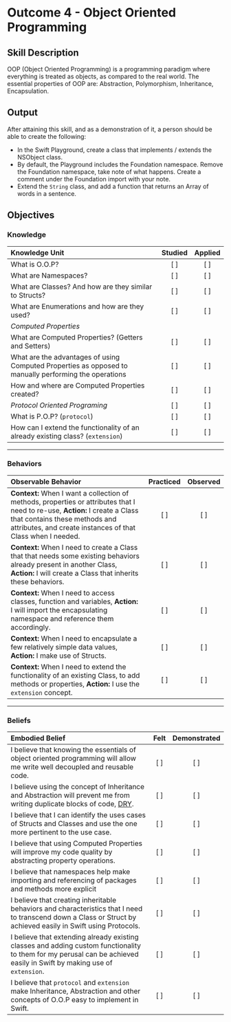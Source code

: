 # Outcome 4 - Object Oriented Programming
## Skill Description

OOP (Object Oriented Programming) is a programming paradigm where everything is treated as objects, as compared to the real world. The essential properties of OOP are: Abstraction, Polymorphism, Inheritance, Encapsulation.


## Output

After attaining this skill, and as a demonstration of it, a person should be able to create the following:

- In the Swift Playground, create a class that implements / extends the NSObject class.
- By default, the Playground includes the Foundation namespace. Remove the Foundation namespace, take note of what happens. Create a comment under the Foundation import with your note.
- Extend the `String` class, and add a function that returns an Array of words in a sentence.

## Objectives
### Knowledge

| Knowledge Unit   |      Studied      | Applied |
|:-------------|:------------------:|:--------:|
| What is O.O.P? | [ ] | [ ] |
| What are Namespaces? | [ ] | [ ] |
| What are Classes? And how are they similar to Structs? | [ ] | [ ] |
| What are Enumerations and how are they used? | [ ] | [ ] |
| _Computed Properties_ |
| What are Computed Properties? (Getters and Setters) | [ ] | [ ] |
| What are the advantages of using Computed Properties as opposed to manually performing the operations | [ ] | [ ] |
| How and where are Computed Properties created? | [ ] | [ ] |
| _Protocol Oriented Programing_ | [ ] | [ ] |
| What is P.O.P? (`protocol`) | [ ] | [ ] |
| How can I extend the functionality of an already existing class? (`extension`) | [ ] | [ ] |

-------

### Behaviors

| Observable Behavior   |      Practiced      | Observed |
|:-------------|:------------------:|:--------:|
| **Context:** When I want a collection of methods, properties or attributes that I need to re-use, **Action:** I create a Class that contains these methods and attributes, and create instances of that Class when I needed. | [ ] | [ ] |
| **Context:** When I need to create a Class that that needs some existing behaviors already present in another Class, **Action:** I will create a Class that inherits these behaviors. | [ ] | [ ] |
| **Context:** When I need to access classes, function and variables, **Action:**  I will import the encapsulating namespace and reference them accordingly. | [ ] | [ ] |
| **Context:** When I need to encapsulate a few relatively simple data values, **Action:** I make use of Structs. | [ ] | [ ] |
| **Context:** When I need to extend the functionality of an existing Class, to add methods or properties, **Action:** I use the `extension` concept. | [ ] | [ ] |

-------

### Beliefs

| Embodied Belief   |      Felt      | Demonstrated |
|:-------------|:------------------:|:--------:|
| I believe that knowing the essentials of object oriented programming will allow me write well decoupled and reusable code. | [ ] | [ ] |
| I believe using the concept of Inheritance and Abstraction will prevent me from writing duplicate blocks of code, [DRY](https://en.wikipedia.org/wiki/Don%27t_repeat_yourself). | [ ] | [ ] |
| I believe that I can identify the uses cases of Structs and Classes and use the one more pertinent to the use case. | [ ] | [ ] |
| I believe that using Computed Properties will improve my code quality by abstracting property operations. | [ ] | [ ] |
| I believe that namespaces help make importing and referencing of packages and methods more explicit | [ ] | [ ] |
| I believe that creating inheritable behaviors and characteristics that I need to transcend down a Class or Struct by achieved easily in Swift using Protocols. | [ ] | [ ] |
| I believe that extending already existing classes and adding custom functionality to them for my perusal can be achieved easily in Swift by making use of `extension`. | [ ] | [ ] |
| I believe that `protocol` and `extension` make Inheritance, Abstraction and other concepts of O.O.P easy to implement in Swift. | [ ] | [ ] |
